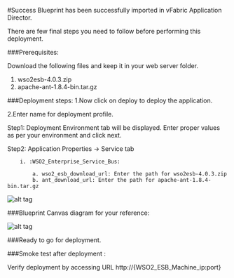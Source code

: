 #Success
Blueprint has been successfully imported in vFabric Application Director. 

There are  few final steps you need to follow before performing this deployment.

###Prerequisites:

Download the following files and keep it in your  web server folder.
1. wso2esb-4.0.3.zip
2. apache-ant-1.8.4-bin.tar.gz

###Deployment steps:
1.Now click on deploy to deploy the application.

2.Enter name for deployment profile.

Step1: Deployment Environment tab will be displayed. Enter proper values as per your environment and click next.

Step2: Application Properties -> Service tab

		i. :WSO2_Enterprise_Service_Bus:
	
			a. wso2_esb_download_url: Enter the path for wso2esb-4.0.3.zip
			b. ant_download_url: Enter the path for apache-ant-1.8.4-bin.tar.gz

![alt tag](https://raw.github.com/vmware-applicationdirector/solutions-import-beta/WSO2-ESB-4_0_3_Linux-Blueprint-50/WSO2-ESB-4.0.3-for-Linux-Blueprint-by-InterraIT_properties.jpg)

		
###Blueprint Canvas diagram for your reference: 

![alt tag](https://raw.github.com/vmware-applicationdirector/solutions-import-beta/WSO2-ESB-4_0_3_Linux-Blueprint-50/WSO2-ESB-4.0.3-for-Linux-Blueprint-by-InterraIT_Canvas.png)

###Ready to go for deployment.

###Smoke test after deployment :

Verify deployment by accessing URL http://{WSO2_ESB_Machine_ip:port}







 








